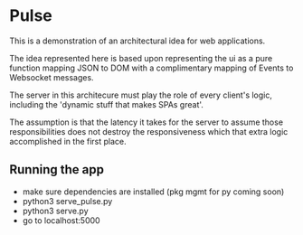 # Pulse
This is a demonstration of an architectural idea for web applications.

The idea represented here is based upon representing the ui as a pure function
mapping JSON to DOM with a complimentary mapping of Events to Websocket messages.

The server in this architecure must play the role of every client's logic,
including the 'dynamic stuff that makes SPAs great'.

The assumption is that the latency it takes for the server to assume those 
responsibilities does not destroy the responsiveness which that extra logic
accomplished in the first place.


## Running the app
* make sure dependencies are installed (pkg mgmt for py coming soon)
* python3 serve_pulse.py
* python3 serve.py
* go to localhost:5000
